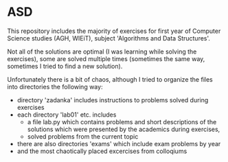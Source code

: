 # ASD
This repository includes the majority of exercises for first year of Computer Science studies (AGH, WIEiT), subject 'Algorithms and Data Structures'.

Not all of the solutions are optimal (I was learning while solving the exercises), some are solved multiple times (sometimes the same way, sometimes I tried to find a new solution).

Unfortunately there is a bit of chaos, although I tried to organize the files into directories the following way:

- directory 'zadanka' includes instructions to problems solved during exercises
- each directory 'lab01' etc. includes
  - a file lab.py which contains problems and short descriptions of the solutions which were presented by the academics during exercises,
  - solved problems from the current topic
- there are also directories 'exams' which include exam problems by year
- and the most chaotically placed excercises from colloqiums

